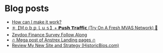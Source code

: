 # Blog posts
<!-- BLOG-POST-LIST:START -->
- [How can I make it work?](https://afflift.com/f/threads/how-can-i-make-it-work.10444/)
- [✳️【Ｍｏｂｐｌｕｓ】+ 𝗣𝘂𝘀𝗵 𝗧𝗿𝗮𝗳𝗳𝗶𝗰 &lpar;Try On A Fresh MVAS Network&rpar; 🤩](https://afflift.com/f/threads/%E2%9C%B3%EF%B8%8F%E3%80%90%EF%BC%AD%EF%BD%8F%EF%BD%82%EF%BD%90%EF%BD%8C%EF%BD%95%EF%BD%93%E3%80%91-%F0%9D%97%A3%F0%9D%98%82%F0%9D%98%80%F0%9D%97%B5-%F0%9D%97%A7%F0%9D%97%BF%F0%9D%97%AE%F0%9D%97%B3%F0%9D%97%B3%F0%9D%97%B6%F0%9D%97%B0-try-on-a-fresh-mvas-network-%F0%9F%A4%A9.10410/)
- [Zeydoo Finance Survey Follow Along](https://afflift.com/f/threads/zeydoo-finance-survey-follow-along.10174/)
- [🔥 Mega post of Anstrex Landing pages 🔥](https://afflift.com/f/threads/%F0%9F%94%A5-mega-post-of-anstrex-landing-pages-%F0%9F%94%A5.6125/)
- [Review My New Site and Strategy &lpar;HistoricBios.com&rpar;](https://afflift.com/f/threads/review-my-new-site-and-strategy-historicbios-com.9378/)
<!-- BLOG-POST-LIST:END -->
